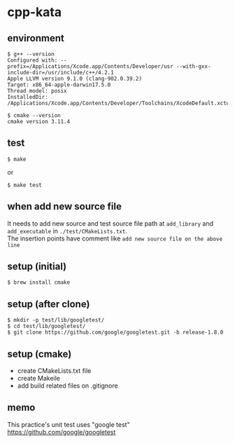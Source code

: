 # cpp-kata

## environment

```terminal
$ g++ --version
Configured with: --prefix=/Applications/Xcode.app/Contents/Developer/usr --with-gxx-include-dir=/usr/include/c++/4.2.1
Apple LLVM version 9.1.0 (clang-902.0.39.2)
Target: x86_64-apple-darwin17.5.0
Thread model: posix
InstalledDir: /Applications/Xcode.app/Contents/Developer/Toolchains/XcodeDefault.xctoolchain/usr/bin

$ cmake --version
cmake version 3.11.4
```

## test

```terminal
$ make
```

or

```terminal
$ make test
```

## when add new source file

It needs to add new source and test source file path at ```add_library``` and ```add_executable``` in ```./test/CMakeLists.txt```.  
The insertion points have comment like ```add new source file on the above line```

## setup (initial)

```terminal
$ brew install cmake
```

## setup (after clone)

```terminal
$ mkdir -p test/lib/googletest/
$ cd test/lib/googletest/
$ git clone https://github.com/google/googletest.git -b release-1.8.0
```

## setup (cmake)

- create CMakeLists.txt file
- create Makeile
- add build related files on .gitignore

## memo

This practice's unit test uses "google test"  
<https://github.com/google/googletest>
